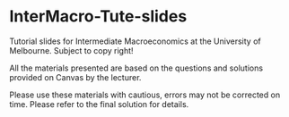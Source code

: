 # InterMacro-Tute-slides
Tutorial slides for Intermediate Macroeconomics at the University of Melbourne. Subject to copy right!

All the materials presented are based on the questions and solutions provided on Canvas by the lecturer.

Please use these materials with cautious, errors may not be corrected on time. Please refer to the final solution for details.
